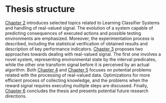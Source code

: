 # Thesis structure 
[Chapter 2](../2_selected_topics/21_introduction.md) introduces selected topics related to Learning Classifier Systems and handling of real-valued signal. The evolution of a system capable of predicting consequences of executed actions and possible testing environments are emphasized. Moreover, the experimentation process is described, including the statistical verification of obtained results and description of key performance indicators. [Chapter 3](../3_internalizing/31_introduction.md) proposes two approaches towards dealing with real-valued signal. The first one involves a novel system, representing environmental state by the interval predicates, while the other one transform signal before it is perceived by an actual algorithm.  Both [Chapter 4](../4_biased_exploration/41_introduction.md) and [Chapter 5](../5_diminishing_reward/51_introduction.md) focuses on potential problems related with the processing of real-valued data. Optimizations for more efficient process of collecting knowledge, and the problems when the reward signal requires executing multiple steps are discussed. Finally, [Chapter 6](../6_summary/61_summary.md) concludes the thesis and presents potential future research directions.
